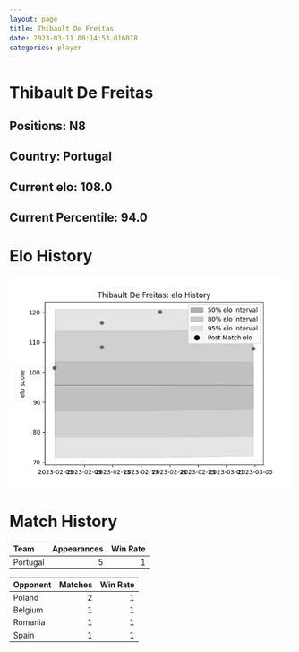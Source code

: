 ```yaml
---  
layout: page  
title: Thibault De Freitas  
date: 2023-03-11 00:14:53.016018  
categories: player  
---
```

# Thibault De Freitas

## Positions: N8

## Country: Portugal

## Current elo: 108.0

## Current Percentile: 94.0

# Elo History


![elo history](history_ThibaultDeFreitas.png)
# Match History


| Team     |   Appearances |   Win Rate |
|:---------|--------------:|-----------:|
| Portugal |             5 |          1 |

| Opponent   |   Matches |   Win Rate |
|:-----------|----------:|-----------:|
| Poland     |         2 |          1 |
| Belgium    |         1 |          1 |
| Romania    |         1 |          1 |
| Spain      |         1 |          1 |